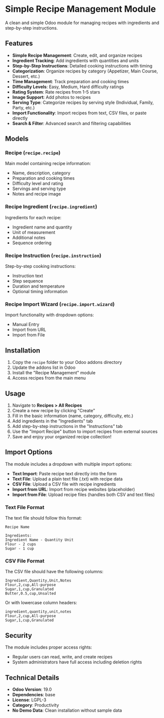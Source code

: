 # Simple Recipe Management Module

A clean and simple Odoo module for managing recipes with ingredients and step-by-step instructions.

## Features

- **Simple Recipe Management**: Create, edit, and organize recipes
- **Ingredient Tracking**: Add ingredients with quantities and units
- **Step-by-Step Instructions**: Detailed cooking instructions with timing
- **Categorization**: Organize recipes by category (Appetizer, Main Course, Dessert, etc.)
- **Time Management**: Track preparation and cooking times
- **Difficulty Levels**: Easy, Medium, Hard difficulty ratings
- **Rating System**: Rate recipes from 1-5 stars
- **Image Support**: Add photos to recipes
- **Serving Type**: Categorize recipes by serving style (Individual, Family, Party, etc.)
- **Import Functionality**: Import recipes from text, CSV files, or paste directly
- **Search & Filter**: Advanced search and filtering capabilities

## Models

### Recipe (`recipe.recipe`)
Main model containing recipe information:
- Name, description, category
- Preparation and cooking times
- Difficulty level and rating
- Servings and serving type
- Notes and recipe image

### Recipe Ingredient (`recipe.ingredient`)
Ingredients for each recipe:
- Ingredient name and quantity
- Unit of measurement
- Additional notes
- Sequence ordering

### Recipe Instruction (`recipe.instruction`)
Step-by-step cooking instructions:
- Instruction text
- Step sequence
- Duration and temperature
- Optional timing information

### Recipe Import Wizard (`recipe.import.wizard`)
Import functionality with dropdown options:
- Manual Entry
- Import from URL
- Import from File

## Installation

1. Copy the `recipe` folder to your Odoo addons directory
2. Update the addons list in Odoo
3. Install the "Recipe Management" module
4. Access recipes from the main menu

## Usage

1. Navigate to **Recipes > All Recipes**
2. Create a new recipe by clicking "Create"
3. Fill in the basic information (name, category, difficulty, etc.)
4. Add ingredients in the "Ingredients" tab
5. Add step-by-step instructions in the "Instructions" tab
6. Use the "Import Recipe" button to import recipes from external sources
7. Save and enjoy your organized recipe collection!

## Import Options

The module includes a dropdown with multiple import options:
- **Text Import**: Paste recipe text directly into the form
- **Text File**: Upload a plain text file (.txt) with recipe data
- **CSV File**: Upload a CSV file with recipe ingredients
- **Import from URL**: Import from recipe websites (placeholder)
- **Import from File**: Upload recipe files (handles both CSV and text files)

### Text File Format

The text file should follow this format:
```
Recipe Name

Ingredients:
Ingredient Name - Quantity Unit
Flour - 2 cups
Sugar - 1 cup
```

### CSV File Format

The CSV file should have the following columns:
```csv
Ingredient,Quantity,Unit,Notes
Flour,2,cup,All-purpose
Sugar,1,cup,Granulated
Butter,0.5,cup,Unsalted
```

Or with lowercase column headers:
```csv
ingredient,quantity,unit,notes
Flour,2,cup,All-purpose
Sugar,1,cup,Granulated
```

## Security

The module includes proper access rights:
- Regular users can read, write, and create recipes
- System administrators have full access including deletion rights

## Technical Details

- **Odoo Version**: 19.0
- **Dependencies**: base
- **License**: LGPL-3
- **Category**: Productivity
- **No Demo Data**: Clean installation without sample data
